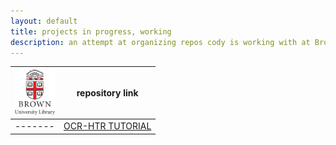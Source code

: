 ```yaml
---
layout: default
title: projects in progress, working
description: an attempt at organizing repos cody is working with at Brown
---
```

| <img src="uc.png" alt="brown university library logo" style="width:64px"/> | repository link |
|-------|--------|
|-------|[OCR-HTR TUTORIAL](https://ccarvel.github.io/ocr-htr-tutorial)|